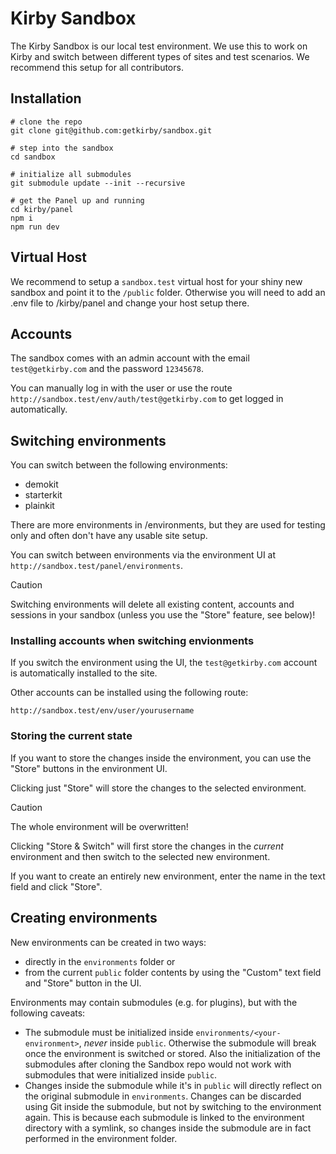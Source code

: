 # Kirby Sandbox

The Kirby Sandbox is our local test environment. We use this to work on Kirby and switch between different types of sites and test scenarios. We recommend this setup for all contributors.

## Installation

```console
# clone the repo
git clone git@github.com:getkirby/sandbox.git

# step into the sandbox
cd sandbox

# initialize all submodules
git submodule update --init --recursive

# get the Panel up and running
cd kirby/panel
npm i
npm run dev
```

## Virtual Host

We recommend to setup a `sandbox.test` virtual host for your shiny new sandbox and point it to the `/public` folder. Otherwise you will need to add an .env file to /kirby/panel and change your host setup there.

## Accounts

The sandbox comes with an admin account with the email `test@getkirby.com` and the password `12345678`.

You can manually log in with the user or use the route `http://sandbox.test/env/auth/test@getkirby.com` to get logged in automatically.

## Switching environments

You can switch between the following environments:

- demokit
- starterkit
- plainkit

There are more environments in /environments, but they are used for testing only and often don't have any usable site setup.

You can switch between environments via the environment UI at `http://sandbox.test/panel/environments`.

> [!CAUTION]
> Switching environments will delete all existing content, accounts and sessions in your sandbox (unless you use the "Store" feature, see below)!

### Installing accounts when switching envionments

If you switch the environment using the UI, the `test@getkirby.com` account is automatically installed to the site.

Other accounts can be installed using the following route:

```
http://sandbox.test/env/user/yourusername
```

### Storing the current state

If you want to store the changes inside the environment, you can use the "Store" buttons in the environment UI.

Clicking just "Store" will store the changes to the selected environment.

> [!CAUTION]
> The whole environment will be overwritten!

Clicking "Store & Switch" will first store the changes in the *current* environment and then switch to the selected new environment.

If you want to create an entirely new environment, enter the name in the text field and click "Store".

## Creating environments

New environments can be created in two ways:

- directly in the `environments` folder or
- from the current `public` folder contents by using the "Custom" text field and "Store" button in the UI.

Environments may contain submodules (e.g. for plugins), but with the following caveats:

- The submodule must be initialized inside `environments/<your-environment>`, *never* inside `public`. Otherwise the submodule will break once the environment is switched or stored. Also the initialization of the submodules after cloning the Sandbox repo would not work with submodules that were initialized inside `public`.
- Changes inside the submodule while it's in `public` will directly reflect on the original submodule in `environments`. Changes can be discarded using Git inside the submodule, but not by switching to the environment again. This is because each submodule is linked to the environment directory with a symlink, so changes inside the submodule are in fact performed in the environment folder.
